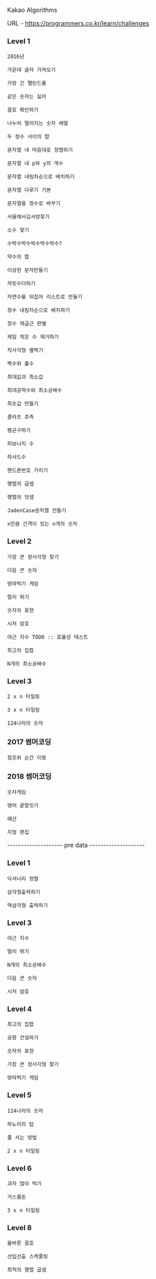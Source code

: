Kakao Algorithms

URL - https://programmers.co.kr/learn/challenges

### Level 1
    
    2016년

    가운데 글자 가져오기

    가장 긴 팰린드롬

    같은 숫자는 싫어

    괄호 확인하기

    나누어 떨어지는 숫자 배열

    두 정수 사이의 합

    문자열 내 마음대로 정렬하기

    문자열 내 p와 y의 개수

    문자열 내림차순으로 배치하기

    문자열 다루기 기본

    문자열을 정수로 바꾸기

    서울에서김서방찾기

    소수 찾기

    수박수박수박수박수박수?

    약수의 합

    이상한 문자만들기

    자릿수더하기

    자연수를 뒤집어 리스트로 만들기

    정수 내림차순으로 배치하기

    정수 제곱근 판별

    제일 작은 수 제거하기

    직사각형 별찍기
    
    짝수와 홀수

    최대값과 최소값

    최대공약수와 최소공배수

    최솟값 만들기

    콜라츠 추측

    평균구하기

    피보나치 수

    하샤드수

    핸드폰번호 가리기

    행렬의 곱셈

    행렬의 덧셈

    JadenCase문자열 만들기

    x만큼 간격이 있는 n개의 숫자

### Level 2

    가장 큰 정사각형 찾기

    다음 큰 숫자

    땅따먹기 게임

    멀리 뛰기

    숫자의 표현

    시저 암호

    야근 지수 TODO :: 효율성 테스트

    최고의 집합

    N개의 최소공배수

### Level 3

    2 x n 타일링

    3 x n 타일링
    
    124나라의 숫자

### 2017 썸머코딩

    점프와 순간 이동

### 2018 썸머코딩

    숫자게임

    영어 끝말잇기

    예산

    지형 편집

-------------------- pre data --------------------
### Level 1

    딕셔너리 정렬

    삼각형출력하기

    역삼각형 출력하기

### Level 3

    야근 지수

    멀리 뛰기

    N개의 최소공배수

    다음 큰 숫자

    시저 암호

### Level 4
    
    최고의 집합

    공항 건설하기

    숫자의 표현

    가장 큰 정사각형 찾기

    땅따먹기 게임

### Level 5

    124나라의 숫자

    하노이의 탑

    줄 서는 방법

    2 x n 타일링

### Level 6

    과자 많이 먹기

    거스름돈

    3 x n 타일링

### Level 8

    올바른 괄호

    선입선출 스케줄링

    최적의 행렬 곱셈